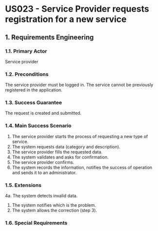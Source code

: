 # US023 - Service Provider requests registration for a new service

## 1. Requirements Engineering

### 1.1. Primary Actor
Service provider

### 1.2. Preconditions
The service provider must be logged in.
The service cannot be previously registered in the application.

### 1.3. Success Guarantee
The request is created and submitted.

### 1.4. Main Success Scenario
1. The service provider starts the process of requesting a new type of service.
2. The system requests data (category and description).
3. The service provider fills the requested data.
4. The system validates and asks for confirmation.
5. The service provider confirms.
6. The system records the information, notifies the success of operation and sends it to an administrator.

### 1.5. Extensions
4a. The system detects invalid data.
1. The system notifies which is the problem.
2. The system allows the correction (step 3).

### 1.6. Special Requirements


